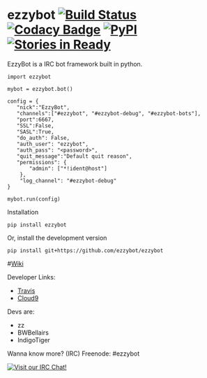 # ezzybot [![Build Status](https://travis-ci.org/ezzybot/ezzybot.svg?branch=master)](https://travis-ci.org/ezzybot/ezzybot) [![Codacy Badge](https://api.codacy.com/project/badge/grade/6f9c84a479754bbb945d6ac4cf4cdbb1)](https://www.codacy.com/app/me_64/ezzybot) [![PyPI](https://img.shields.io/pypi/dm/ezzybot.svg)](https://pypi.python.org/pypi/ezzybot) [![Stories in Ready](https://badge.waffle.io/ezzybot/ezzybot.png?label=ready&title=Ready)](https://waffle.io/ezzybot/ezzybot)
EzzyBot is a IRC bot framework built in python.
```
import ezzybot

mybot = ezzybot.bot()

config = {  
   "nick":"EzzyBot",
   "channels":["#ezzybot", "#ezzybot-debug", "#ezzybot-bots"],
   "port":6667,
   "SSL":False,
   "SASL":True,
   "do_auth": False,
   "auth_user": "ezzybot",
   "auth_pass": "<password>",
   "quit_message":"Default quit reason",
   "permissions": {
       "admin": ["*!ident@host"]
    },
    "log_channel": "#ezzybot-debug"
}

mybot.run(config)
```

Installation
```
pip install ezzybot
```

Or, install the development version

```
pip install git+https://github.com/ezzybot/ezzybot
```

#[Wiki](https://github.com/ezzybot/ezzybot/wiki)

Developer Links:
* [Travis](https://travis-ci.org/ezzybot/ezzybot)
* [Cloud9](https://ide.c9.io/itslukej/ezzybot)

Devs are:
* zz
* BWBellairs
* IndigoTiger

Wanna know more? (IRC) Freenode: #ezzybot

[![Visit our IRC Chat!](https://kiwiirc.com/buttons/chat.freenode.net/ezzybot.png)](https://kiwiirc.com/client/chat.freenode.net/?nick=ezzy|?&theme=cli#ezzybot)
